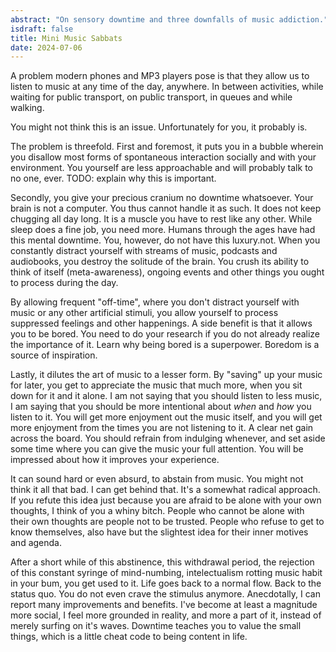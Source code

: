 ```yaml
---
abstract: "On sensory downtime and three downfalls of music addiction."
isdraft: false 
title: Mini Music Sabbats
date: 2024-07-06
---
```


A problem modern phones and MP3 players pose is that they allow us to listen to music at any time of the day, anywhere. In between activities, while waiting for public transport, on public transport, in queues and while walking.

You might not think this is an issue. Unfortunately for you, it probably is.

The problem is threefold. First and foremost, it puts you in a bubble wherein you disallow most forms of spontaneous interaction socially and with your environment. You yourself are less approachable and will probably talk to no one, ever. TODO: explain why this is important.

Secondly, you give your precious cranium no downtime whatsoever. Your brain is not a computer. You thus cannot handle it as such. It does not keep chugging all day long. It is a muscle you have to rest like any other. While sleep does a fine job, you need more. Humans through the ages have had this mental downtime. You, however, do not have this luxury.not. When you constantly distract yourself with streams of music, podcasts and audiobooks, you destroy the solitude of the brain. You crush its ability to think of itself (meta-awareness), ongoing events and other things you ought to process during the day.

By allowing frequent "off-time", where you don't distract yourself with music or any other artificial stimuli, you allow yourself to process suppressed feelings and other happenings. A side benefit is that it allows you to be bored. You need to do your research if you do not already realize the importance of it. Learn why being bored is a superpower. Boredom is a source of inspiration.

Lastly, it dilutes the art of music to a lesser form. By "saving" up your music for later, you get to appreciate the music that much more, when you sit down for it and it alone. I am not saying that you should listen to less music, I am saying that you should be more intentional about *when* and *how* you listen to it. You will get more enjoyment out the music itself, and you will get more enjoyment from the times you are not listening to it. A clear net gain across the board. You should refrain from indulging whenever, and set aside some time where you can give the music your full attention. You will be impressed about how it improves your experience.


It can sound hard or even absurd, to abstain from music. You might not think it all that bad. I can get behind that. It's a somewhat radical approach. If you refute this idea just because you are afraid to be alone with your own thoughts, I think of you a whiny bitch. People who cannot be alone with their own thoughts are people not to be trusted. People who refuse to get to know themselves, also have but the slightest idea for their inner motives and agenda. 

After a short while of this abstinence, this withdrawal period, the rejection of this constant syringe of mind-numbing, intelectualism rotting music habit in your bum, you get used to it. Life goes back to a normal flow. Back to the status quo. You do not even crave the stimulus anymore. Anecdotally, I can report many improvements and benefits. I've become at least a magnitude more social, I feel more grounded in reality, and more a part of it, instead of merely surfing on it's waves. Downtime teaches you to value the small things, which is a little cheat code to being content in life.
